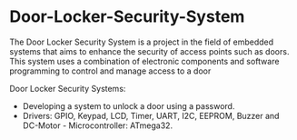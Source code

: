 # Door-Locker-Security-System
The Door Locker Security System is a project in the field of embedded systems that aims to enhance the security of access points such as doors. This system uses a combination of electronic components and software programming to control and manage access to a door

Door Locker Security Systems:
- Developing a system to unlock a door using a password.
- Drivers: GPIO, Keypad, LCD, Timer, UART, I2C, EEPROM, Buzzer and DC-Motor - Microcontroller: ATmega32.

